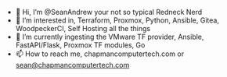 - 👋 Hi, I’m @SeanAndrew your not so typical Redneck Nerd
- 👀 I’m interested in, Terraform, Proxmox, Python, Ansible, Gitea, WoodpeckerCI, Self Hosting all the things 
- 🌱 I’m currently ingesting the VMware TF provider, Ansible, FastAPI/Flask, Proxmox TF modules, Go
- 📫 How to reach me, chapmancomputertech.com or sean@chapmancomputertech.com

<!---
SeanAndrew/SeanAndrew is a ✨ special ✨ repository because its `README.md` (this file) appears on your GitHub profile.
You can click the Preview link to take a look at your changes.
--->
